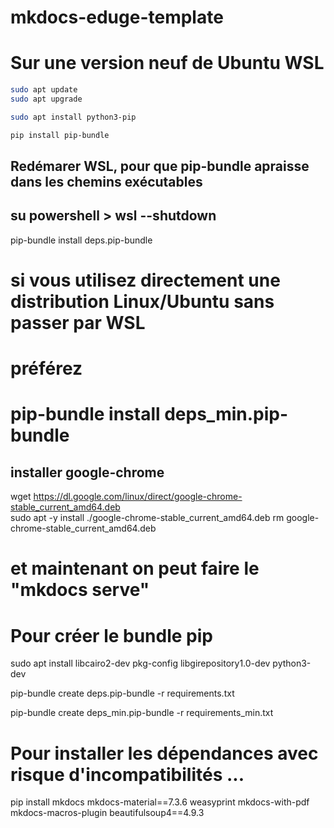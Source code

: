 # mkdocs-eduge-template
# Sur une version neuf de Ubuntu WSL
``` sh
sudo apt update
sudo apt upgrade

sudo apt install python3-pip

pip install pip-bundle

```

## Redémarer WSL, pour que pip-bundle apraisse dans les chemins exécutables
## su powershell > wsl --shutdown

pip-bundle install deps.pip-bundle

# si vous utilisez directement une distribution Linux/Ubuntu sans passer par WSL
# préférez 
# pip-bundle install deps_min.pip-bundle


## installer google-chrome
wget https://dl.google.com/linux/direct/google-chrome-stable_current_amd64.deb                                                                                                               
sudo apt -y install ./google-chrome-stable_current_amd64.deb
rm google-chrome-stable_current_amd64.deb

# et maintenant on peut faire le "mkdocs serve"

# Pour créer le bundle pip

sudo apt install libcairo2-dev pkg-config libgirepository1.0-dev python3-dev

pip-bundle create deps.pip-bundle -r requirements.txt

pip-bundle create deps_min.pip-bundle -r requirements_min.txt

# Pour installer les dépendances avec risque d'incompatibilités ...

pip install mkdocs mkdocs-material==7.3.6 weasyprint mkdocs-with-pdf mkdocs-macros-plugin  beautifulsoup4==4.9.3

